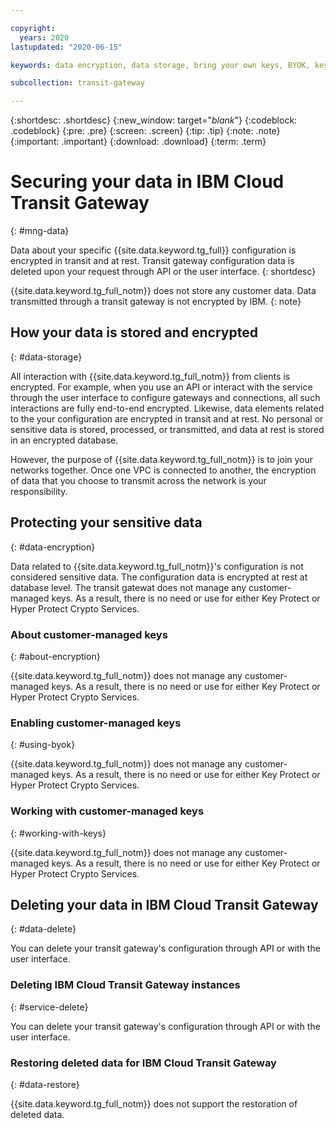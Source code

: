 ```yaml
---

copyright:
  years: 2020
lastupdated: "2020-06-15"

keywords: data encryption, data storage, bring your own keys, BYOK, key management, key encryption, personal data, data deletion for, data, data security

subcollection: transit-gateway

---
```


{:shortdesc: .shortdesc}
{:new_window: target="_blank_"}
{:codeblock: .codeblock}
{:pre: .pre}
{:screen: .screen}
{:tip: .tip}
{:note: .note}
{:important: .important}
{:download: .download}
{:term: .term}

# Securing your data in IBM Cloud Transit Gateway
{: #mng-data}

Data about your specific {{site.data.keyword.tg_full}} configuration is encrypted in transit and at rest. Transit gateway configuration data is deleted upon your request through API or the user interface.
{: shortdesc}

{{site.data.keyword.tg_full_notm}} does not store any customer data. Data transmitted through a transit gateway is not encrypted by IBM.
{: note}

## How your data is stored and encrypted
{: #data-storage}

All interaction with {{site.data.keyword.tg_full_notm}} from clients is encrypted. For example, when you use an API or interact with the service through the user interface to configure gateways and connections, all such interactions are fully end-to-end encrypted. Likewise, data elements related to the your configuration are encrypted in transit and at rest. No personal or sensitive data is stored, processed, or transmitted, and data at rest is stored in an encrypted database.

However, the purpose of {{site.data.keyword.tg_full_notm}} is to join your networks together. Once one VPC is connected to another, the encryption of data that you choose to transmit across the network is your responsibility.

## Protecting your sensitive data
{: #data-encryption}

Data related to {{site.data.keyword.tg_full_notm}}'s configuration is not considered sensitive data. The configuration data is encrypted at rest at database level. The transit gatewat does not manage any customer-managed keys. As a result, there is no need or use for either Key Protect or Hyper Protect Crypto Services.

### About customer-managed keys
{: #about-encryption}

{{site.data.keyword.tg_full_notm}} does not manage any customer-managed keys. As a result, there is no need or use for either Key Protect or Hyper Protect Crypto Services.

### Enabling customer-managed keys
{: #using-byok}

{{site.data.keyword.tg_full_notm}} does not manage any customer-managed keys. As a result, there is no need or use for either Key Protect or Hyper Protect Crypto Services.

### Working with customer-managed keys
{: #working-with-keys}

{{site.data.keyword.tg_full_notm}} does not manage any customer-managed keys. As a result, there is no need or use for either Key Protect or Hyper Protect Crypto Services.

## Deleting your data in IBM Cloud Transit Gateway
{: #data-delete}

You can delete your transit gateway's configuration through API or with the user interface.

### Deleting IBM Cloud Transit Gateway instances
{: #service-delete}

You can delete your transit gateway's configuration through API or with the user interface.

### Restoring deleted data for IBM Cloud Transit Gateway
{: #data-restore}

{{site.data.keyword.tg_full_notm}} does not support the restoration of deleted data.
